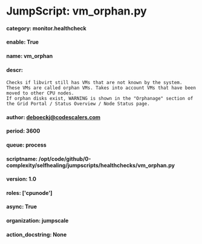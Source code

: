 
# JumpScript: vm_orphan.py
        
#### category: monitor.healthcheck
#### enable: True
#### name: vm_orphan
#### descr: 
```
Checks if libvirt still has VMs that are not known by the system. These VMs are called orphan VMs. Takes into account VMs that have been moved to other CPU nodes.
If orphan disks exist, WARNING is shown in the "Orphanage" section of the Grid Portal / Status Overview / Node Status page.

```
#### author: deboeckj@codescalers.com
#### period: 3600
#### queue: process
#### scriptname: /opt/code/github/0-complexity/selfhealing/jumpscripts/healthchecks/vm_orphan.py
#### version: 1.0
#### roles: ['cpunode']
#### async: True
#### organization: jumpscale
#### action_docstring: None